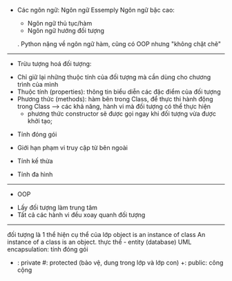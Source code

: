 * Các ngôn ngữ:
Ngôn ngữ Essemply
Ngôn ngữ bậc cao:
    - Ngôn ngữ thủ tục/hàm
    - Ngôn ngữ hướng đối tượng

    . Python nặng về ngôn ngữ hàm, cũng có OOP nhưng "không chặt chẽ"

------------------------------------------
* Trừu tượng hoá đối tượng:
- Chỉ giữ lại những thuộc tính của đối tượng mà cần dùng cho chương trình của mình
- Thuộc tính (properties): thông tin biểu diễn các đặc điểm của đối tượng
- Phương thức (methods): hàm bên trong Class, để thực thi hành động trong Class --> các khả năng, hành vi mà đối tượng có thể thực hiện
    + phương thức constructor sẽ được gọi ngay khi đối tượng vừa được khởi tạo;

* Tính đóng gói
- Giới hạn phạm vi truy cập từ bên ngoài

* Tính kế thừa


* Tính đa hình

------------------------------------------
* OOP
- Lấy đối tượng làm trung tâm
- Tất cả các hành vi đều xoay quanh đối tượng


-------------------------------------------
đối tượng là 1 thể hiện cụ thể của lớp
object is an instance of class
An instance of a class is an object.
thực thể - entity (database)
UML
encapsulation: tính đóng gói
- : private
#: protected (bảo vệ, dung trong lớp và lớp con)
+: public: công cộng